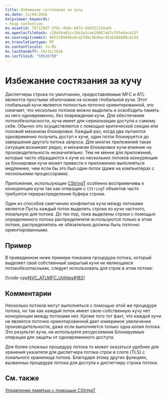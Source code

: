 ```yaml
---
title: Избежание состязания за кучу
ms.date: 11/04/2016
helpviewer_keywords:
- heap contention
ms.assetid: 797129d7-5f8c-4b0e-8974-bb93217e9ab5
ms.openlocfilehash: c28e5ba01cc2bb1e3cae19087a67cf97e6ac415f
ms.sourcegitcommit: 6052185696adca270bc9bdbec45a626dd89cdcdd
ms.translationtype: MT
ms.contentlocale: ru-RU
ms.lasthandoff: 10/31/2018
ms.locfileid: "50536790"
---
```

# <a name="avoidance-of-heap-contention"></a>Избежание состязания за кучу

Диспетчеры строка по умолчанию, предоставляемые MFC и ATL являются простыми оболочками на основе глобальной кучи. Этот глобальный кучи является полностью поточно ориентированной, это означает, что несколько потоков можно выделить и освободить память из него одновременно, без повреждения кучи. Для обеспечения потокобезопасности, куча имеет для сериализации доступа к самому себе. Обычно это осуществляется с помощью критической секции или похожий механизм блокировки. Каждый раз, когда два пытаются одновременно получить доступ к куче, один поток блокируется до завершения другого потока запроса. Для многих приложений такая ситуация возникает редко, и механизм блокировки кучи влияние на производительность незначительно. Тем не менее для приложений, которые часто обращаются к куче из нескольких потоков конкуренции за блокировки кучи может привести к приложению выполняться медленнее, чем если бы это был один поток (даже на компьютерах с несколькими процессорами).

Приложения, использующие [CStringT](../atl-mfc-shared/reference/cstringt-class.md) особенно восприимчивы к конкуренции кучи так как операции с `CStringT` объектов часто требуется перераспределение буфера строки.

Один из способов смягчению конфликтов кучи между потоками является Пусть каждый поток выделить строки из кучи частного, локальную для потока. До тех пор, пока выделены строки с помощью определенного потока распределителя используются только в этом потоке, распределитель не обязательно должны быть поточно ориентированными.

## <a name="example"></a>Пример

В приведенном ниже примере показана процедура потока, который выделяет свой собственный закрытый кучи не являющихся потокобезопасными, следует использовать для строк в этом потоке:

[!code-cpp[NVC_ATLMFC_Utilities#182](../atl-mfc-shared/codesnippet/cpp/avoidance-of-heap-contention_1.cpp)]

## <a name="comments"></a>Комментарии

Несколько потоков могут выполняться с помощью этой же процедуре потока, но так как каждый поток имеет свою собственную кучу нет конкуренции между потоками нет. Кроме того тот факт, что каждой кучи не является поточно ориентированной дает измеримое увеличение производительности, даже если выполняется только одна копия потока. Это результат кучи, не используете ресурсоемкие Блокируемые операции для защиты от одновременного доступа.

Для более сложных процедуру потока то может оказаться удобнее для хранения указателя для диспетчера потока строк в слоте (TLS) с локального хранилища потока. Благодаря этому других функциях, вызванных процедуре потока для доступа к диспетчеру строка потока.

## <a name="see-also"></a>См. также

[Управление памятью с помощью CStringT](../atl-mfc-shared/memory-management-with-cstringt.md)

